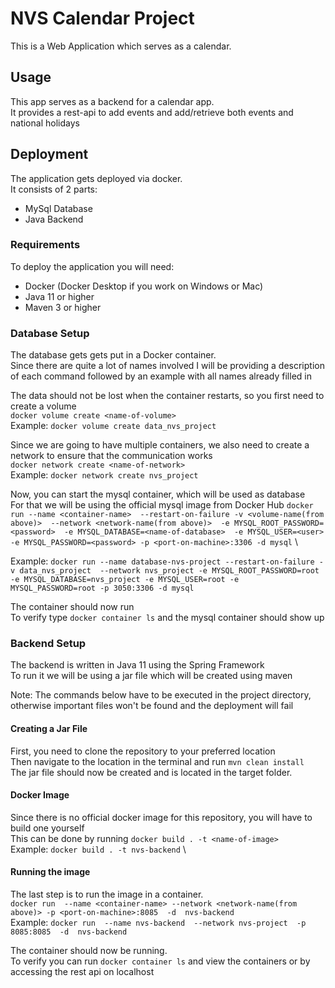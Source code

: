 # NVS Calendar Project

This is a Web Application which serves as a calendar.

## Usage
This app serves as a backend for a calendar app. \
It provides a rest-api to add events and add/retrieve both events and national holidays 

## Deployment
The application gets deployed via docker. \
It consists of 2 parts: 
- MySql Database
- Java Backend

### Requirements
To deploy the application you will need:
- Docker (Docker Desktop if you work on Windows or Mac)
- Java 11 or higher
- Maven 3 or higher

### Database Setup
The database gets gets put in a Docker container. \
Since there are quite a lot of names involved I will be providing a description of each command followed by an example with all names already filled in

The data should not be lost when the container restarts, so you first need to create a volume \
`docker volume create <name-of-volume>` \
Example: `docker volume create data_nvs_project`

Since we are going to have multiple containers, we also need to create a network to ensure that the communication works \
`docker network create <name-of-network>` \
Example: `docker network create nvs_project`

Now, you can start the mysql container, which will be used as database \
For that we will be using the official mysql image from Docker Hub
`docker run --name <container-name> 
--restart-on-failure -v <volume-name(from above)> 
--network <network-name(from above)> 
-e MYSQL_ROOT_PASSWORD=<password> 
-e MYSQL_DATABASE=<name-of-database> 
-e MYSQL_USER=<user>
-e MYSQL_PASSWORD=<password>
-p <port-on-machine>:3306
-d
mysql` \

Example:
`docker run --name database-nvs-project
--restart-on-failure -v data_nvs_project 
--network nvs_project
-e MYSQL_ROOT_PASSWORD=root
-e MYSQL_DATABASE=nvs_project
-e MYSQL_USER=root
-e MYSQL_PASSWORD=root
-p 3050:3306
-d
mysql`

The container should now run \
To verify type `docker container ls` and the mysql container should show up

### Backend Setup

The backend is written in Java 11 using the Spring Framework \
To run it we will be using a jar file which will be created using maven 

Note: The commands below have to be executed in the project directory,
otherwise important files won't be found and the deployment will fail

#### Creating a Jar File
First, you need to clone the repository to your preferred location \
Then navigate to the location in the terminal and run `mvn clean install` \
The jar file should now be created and is located in the target folder.

#### Docker Image
Since there is no official docker image for this repository, you will have to build one yourself \
This can be done by running `docker build . -t <name-of-image>` \
Example: `docker build . -t nvs-backend` \

#### Running the image
The last step is to run the image in a container. \
`docker run 
--name <container-name>
--network <network-name(from above)>
-p <port-on-machine>:8085 
-d 
nvs-backend` \
Example: 
`docker run 
--name nvs-backend 
--network nvs-project 
-p 8085:8085 
-d 
nvs-backend`

The container should now be running. \
To verify you can run `docker container ls` and view the containers or by accessing the rest api on localhost
